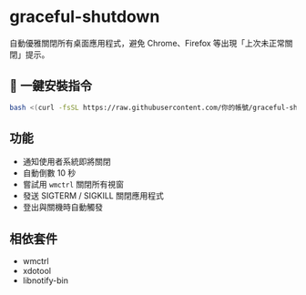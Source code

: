 # graceful-shutdown

自動優雅關閉所有桌面應用程式，避免 Chrome、Firefox 等出現「上次未正常關閉」提示。

## 🚀 一鍵安裝指令

```bash
bash <(curl -fsSL https://raw.githubusercontent.com/你的帳號/graceful-shutdown/main/setup-graceful-shutdown.sh)
```

## 功能
- 通知使用者系統即將關閉
- 自動倒數 10 秒
- 嘗試用 `wmctrl` 關閉所有視窗
- 發送 SIGTERM / SIGKILL 關閉應用程式
- 登出與關機時自動觸發

## 相依套件
- wmctrl
- xdotool
- libnotify-bin
